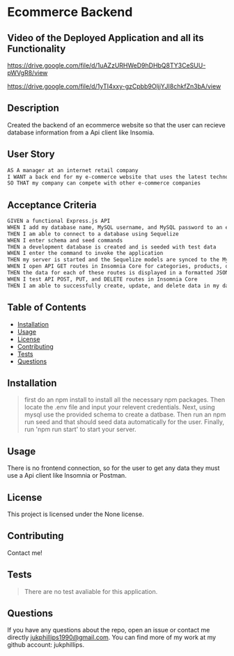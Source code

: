 # Ecommerce Backend

## Video of the Deployed Application and all its Functionality

https://drive.google.com/file/d/1uAZzURHWeD9hDHbQ8TY3CeSUU-pWVgR8/view

https://drive.google.com/file/d/1yTI4xxy-gzCpbb9OljjYJI8chkfZn3bA/view

## Description

Created the backend of an ecommerce website so that the user can recieve database information from a Api client like Insomia.

## User Story

```md
AS A manager at an internet retail company
I WANT a back end for my e-commerce website that uses the latest technologies
SO THAT my company can compete with other e-commerce companies
```

## Acceptance Criteria

```md
GIVEN a functional Express.js API
WHEN I add my database name, MySQL username, and MySQL password to an environment variable file
THEN I am able to connect to a database using Sequelize
WHEN I enter schema and seed commands
THEN a development database is created and is seeded with test data
WHEN I enter the command to invoke the application
THEN my server is started and the Sequelize models are synced to the MySQL database
WHEN I open API GET routes in Insomnia Core for categories, products, or tags
THEN the data for each of these routes is displayed in a formatted JSON
WHEN I test API POST, PUT, and DELETE routes in Insomnia Core
THEN I am able to successfully create, update, and delete data in my database
```

## Table of Contents

- [Installation](#installation)
- [Usage](#usage)
- [License](#license)
- [Contributing](#contributing)
- [Tests](#tests)
- [Questions](#questions)

## Installation

> first do an npm install to install all the necessary npm packages. Then locate the .env file and input your relevent credentials. Next, using mysql use the provided schema to create a datbase. Then run an npm run seed and that should seed data automatically for the user. Finally, run 'npm run start' to start your server.

## Usage

There is no frontend connection, so for the user to get any data they must use a Api client like Insomnia or Postman.

## License

This project is licensed under the None license.

## Contributing

Contact me!

## Tests

> There are no test avaliable for this application.

## Questions

If you have any questions about the repo, open an issue or contact me directly jukphillips1990@gmail.com. You can find more of my work at my github account: jukphillips.
